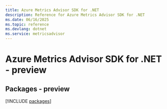 ```yaml
---
title: Azure Metrics Advisor SDK for .NET
description: Reference for Azure Metrics Advisor SDK for .NET
ms.date: 06/16/2025
ms.topic: reference
ms.devlang: dotnet
ms.service: metricsadvisor
---
```

# Azure Metrics Advisor SDK for .NET - preview
## Packages - preview
[!INCLUDE [packages](metrics-advisor-index.md)]